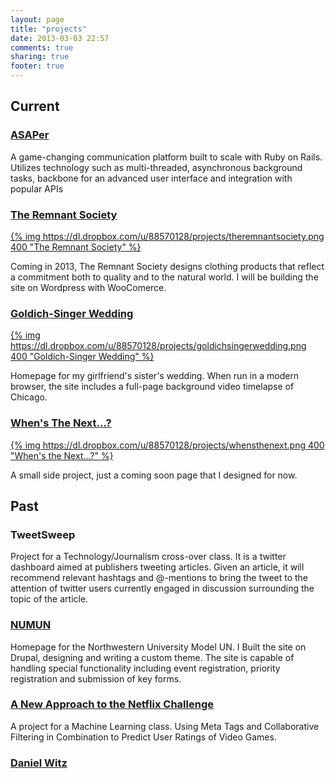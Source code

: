 ```yaml
---
layout: page
title: "projects"
date: 2013-03-03 22:57
comments: true
sharing: true
footer: true
---
```

## Current

### [ASAPer](http://asaper.com)

A game-changing communication platform built to scale with Ruby on Rails. Utilizes technology such as multi-threaded, asynchronous background tasks, backbone for an advanced user interface and integration with popular APIs


### [The Remnant Society](http://theremnantsociety.com)

[{% img https://dl.dropbox.com/u/88570128/projects/theremnantsociety.png 400 "The Remnant Society" %}](http://theremnantsociety.com)

Coming in 2013, The Remnant Society designs clothing products that reflect a commitment both to quality and to the natural world. I will be building the site on Wordpress with WooComerce.


### [Goldich-Singer Wedding](http://goldichsingerwedding.com)

[{% img https://dl.dropbox.com/u/88570128/projects/goldichsingerwedding.png 400 "Goldich-Singer Wedding" %}](http://goldichsingerwedding.com)

Homepage for my girlfriend's sister's wedding. When run in a modern browser, the site includes a full-page background video timelapse of Chicago.

### [When's The Next...?](http://whensthenext.com)

[{% img https://dl.dropbox.com/u/88570128/projects/whensthenext.png 400 "When's the Next...?" %}](http://whensthenext.com)

A small side project, just a coming soon page that I designed for now.

## Past

### TweetSweep

Project for a Technology/Journalism cross-over class. It is a twitter dashboard aimed at publishers tweeting articles. Given an article, it will recommend relevant hashtags and @-mentions to bring the tweet to the attention of twitter users currently engaged in discussion surrounding the topic of the article.

### [NUMUN](http://numun.org)
Homepage for the Northwestern University Model UN. I Built the site on Drupal, designing and writing a custom theme. The site is capable of handling special functionality including event registration, priority registration and submission of key forms.


### [A New Approach to the Netflix Challenge](http://isacoustic.com/phaseserver/games/)


A project for a Machine Learning class. Using Meta Tags and Collaborative Filtering in Combination to Predict User Ratings of Video Games.


### [Daniel Witz](http://danielwitz.com)